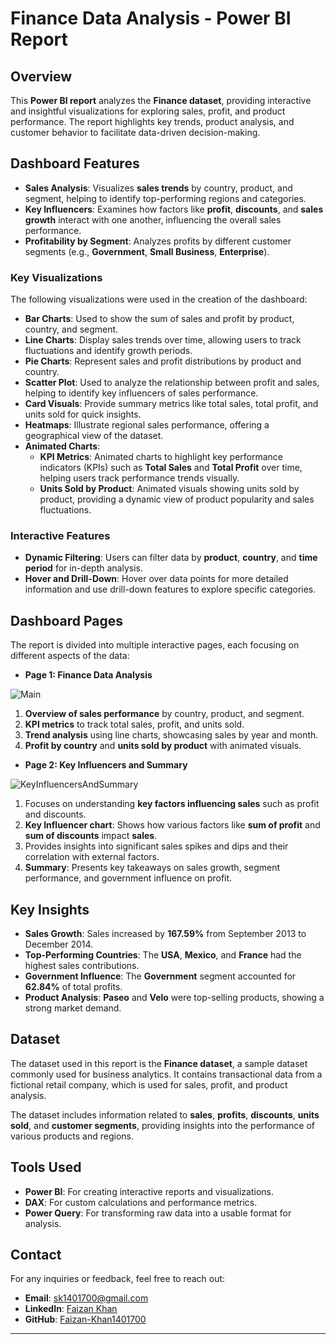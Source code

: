 # Finance Data Analysis - Power BI Report

## Overview
This **Power BI report** analyzes the **Finance dataset**, providing interactive and insightful visualizations for exploring sales, profit, and product performance. The report highlights key trends, product analysis, and customer behavior to facilitate data-driven decision-making. 

## Dashboard Features
- **Sales Analysis**: Visualizes **sales trends** by country, product, and segment, helping to identify top-performing regions and categories.
- **Key Influencers**: Examines how factors like **profit**, **discounts**, and **sales growth** interact with one another, influencing the overall sales performance.
- **Profitability by Segment**: Analyzes profits by different customer segments (e.g., **Government**, **Small Business**, **Enterprise**).

### Key Visualizations
The following visualizations were used in the creation of the dashboard:
- **Bar Charts**: Used to show the sum of sales and profit by product, country, and segment.
- **Line Charts**: Display sales trends over time, allowing users to track fluctuations and identify growth periods.
- **Pie Charts**: Represent sales and profit distributions by product and country.
- **Scatter Plot**: Used to analyze the relationship between profit and sales, helping to identify key influencers of sales performance.
- **Card Visuals**: Provide summary metrics like total sales, total profit, and units sold for quick insights.
- **Heatmaps**: Illustrate regional sales performance, offering a geographical view of the dataset.
- **Animated Charts**: 
   - **KPI Metrics**: Animated charts to highlight key performance indicators (KPIs) such as **Total Sales** and **Total Profit** over time, helping users track performance trends visually.
   - **Units Sold by Product**: Animated visuals showing units sold by product, providing a dynamic view of product popularity and sales fluctuations.

### Interactive Features
- **Dynamic Filtering**: Users can filter data by **product**, **country**, and **time period** for in-depth analysis.
- **Hover and Drill-Down**: Hover over data points for more detailed information and use drill-down features to explore specific categories.

## Dashboard Pages
The report is divided into multiple interactive pages, each focusing on different aspects of the data:

- **Page 1: Finance Data Analysis**

![Main](https://github.com/user-attachments/assets/5501944c-893c-4c8e-9f31-4a1f44584f90)


  
  1. **Overview of sales performance** by country, product, and segment.
  2. **KPI metrics** to track total sales, profit, and units sold.
  3. **Trend analysis** using line charts, showcasing sales by year and month.
  4. **Profit by country** and **units sold by product** with animated visuals.



- **Page 2: Key Influencers and Summary**

![KeyInfluencersAndSummary](https://github.com/user-attachments/assets/297b1a65-1415-4e42-a1f9-e926659acb17)


  1. Focuses on understanding **key factors influencing sales** such as profit and discounts.
  2. **Key Influencer chart**: Shows how various factors like **sum of profit** and **sum of discounts** impact **sales**.
  3. Provides insights into significant sales spikes and dips and their correlation with external factors.
  4. **Summary**: Presents key takeaways on sales growth, segment performance, and government influence on profit.

## Key Insights
- **Sales Growth**: Sales increased by **167.59%** from September 2013 to December 2014.
- **Top-Performing Countries**: The **USA**, **Mexico**, and **France** had the highest sales contributions.
- **Government Influence**: The **Government** segment accounted for **62.84%** of total profits.
- **Product Analysis**: **Paseo** and **Velo** were top-selling products, showing a strong market demand.

## Dataset
The dataset used in this report is the **Finance dataset**, a sample dataset commonly used for business analytics. It contains transactional data from a fictional retail company, which is used for sales, profit, and product analysis. 

The dataset includes information related to **sales**, **profits**, **discounts**, **units sold**, and **customer segments**, providing insights into the performance of various products and regions.

## Tools Used
- **Power BI**: For creating interactive reports and visualizations.
- **DAX**: For custom calculations and performance metrics.
- **Power Query**: For transforming raw data into a usable format for analysis.

## Contact

For any inquiries or feedback, feel free to reach out:

- **Email**: [sk1401700@gmail.com](mailto:sk1401700@gmail.com)
- **LinkedIn**: [Faizan Khan](https://www.linkedin.com/in/faizan-khan-399a47205/)
- **GitHub**: [Faizan-Khan1401700](https://github.com/Faizan-Khan1401700)

---

